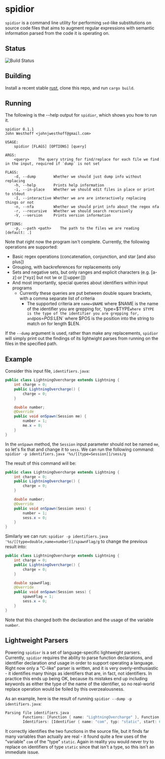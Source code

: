 spidior
=======

`spidior` is a command line utility for performing `sed`-like substitutions on source code files that aims to augment regular expressions with semantic information parsed from the code it is operating on.

Status
------
![Build Status](https://github.com/JohnathonNow/spidior/workflows/Rust/badge.svg)

Building
--------

Install a recent stable [rust](https://rustup.rs/), clone this repo,
and run `cargo build`.

Running
-------

The following is the --help output for `spidior`, which shows you how to run it.

```
spidior 0.1.1
John Westhoff <johnjwesthoff@gmail.com>

USAGE:
    spidior [FLAGS] [OPTIONS] [query]

ARGS:
    <query>    The query string for find/replace for each file we find in the input, required if `dump` is not set

FLAGS:
    -d, --dump        Whether we should just dump info without replacing
    -h, --help        Prints help information
    -i, --in-place    Whether we should edit files in place or print to stdout
    -I, --interactive Whether we are are interactively replacing things or not
    -n, --nfa         Whether we should print info about the regex nfa
    -r, --recursive   Whether we should search recursively
    -V, --version     Prints version information

OPTIONS:
    -p, --path <path>    The path to the files we are reading [default: .]

```

Note that right now the program isn't complete. Currently, the following operations are supported:
 - Basic regex operations (concatenation, conjunction, and star [and also plus])
 - Grouping, with backreferences for replacements only
 - Sets and negative sets, but only ranges and explicit characters (e.g. [a-z] or [^xyz] but not \\w or \[\[:upper:]])
 - And most importantly, special queries about identifiers within input programs
    - Currently these queries are put between double square brackets, with a comma separate list of criteria
       - The supported criteria are `name=$NAME` where $NAME is the name of the identifier you are grepping for, `type=$TYPE` where $TYPE is the type of the identifier you are grepping for, and `pos=$POS:$LEN` where $POS is the position into the string to match on for length $LEN.

If the `--dump` argument is used, rather than make any replacements, `spidior` will simply
print out the findings of its lightwight parses from running on the files in the specified path.

Example
-------

Consider this input file, `identifiers.java`:

```java
public class LightningOvercharge extends Lightning {
    int charge = 0;
    public LightningOvercharge() {
        charge = 0;
    }

    double number;
    @Override
    public void onSpawn(Session me) {
        number = 1;
        me.x = 0;
    }
}
```

In the `onSpawn` method, the `Session` input parameter should not be named `me`, so let's fix that and change it to `sess`.
We can run the following command: `spidior -p identifiers.java '%s/[[type=Session]]/sess/g`

The result of this command will be:

```java
public class LightningOvercharge extends Lightning {
    int charge = 0;
    public LightningOvercharge() {
        charge = 0;
    }

    double number;
    @Override
    public void onSpawn(Session sess) {
        number = 1;
        sess.x = 0;
    }
}
```

Similarly we can run: `spidior -p identifiers.java '%s/[[type=double,name=number]]/spawnFlag/g`
to change the previous result into:

```java
public class LightningOvercharge extends Lightning {
    int charge = 0;
    public LightningOvercharge() {
        charge = 0;
    }

    double spawnFlag;
    @Override
    public void onSpawn(Session sess) {
        spawnFlag = 1;
        sess.x = 0;
    }
}
```

Note that this changed both the declaration and the usage of the variable `number`.

Lightweight Parsers
-------------------

Powering `spidior` is a set of language-specific lightweight parsers. Currently, `spidior` requires the ability to parse function declarations, and identifier declaration _and_ usage in order to support operating a language. Right now only a "C-like" parser is written, and it
is very overly-enthusiastic - it identifies many things as identifiers that are, in fact, not identifiers. In practice this ends up being OK, because its mistakes end up including keywords as either the type of the name of the identifier, so no real-world replace operation would be foiled by this overzealousness.

As an example, here is the result of running `spidior --dump -p identifiers.java`:

```rust
Parsing file identifiers.java
        Functions: [Function { name: "LightningOvercharge" }, Function { name: "onSpawn" }]
        Identifiers: [Identifier { name: "com", typ: "static", start: 67, end: 70 }, Identifier { name: "com", typ: "static", start: 232, end: 235 }, Identifier { name: "com", typ: "static", start: 273, end: 276 }, Identifier { name: "com", typ: "static", start: 316, end: 319 }, Identifier { name: "com", typ: "static", start: 361, end: 364 }, Identifier { name: "LightningOvercharge", typ: "class", start: 414, end: 433 }, Identifier { name: "charge", typ: "int", start: 462, end: 468 }, Identifier { name: "charge", typ: "int", start: 517, end: 523 }, Identifier { name: "number", typ: "double", start: 547, end: 553 }, Identifier { name: "me", typ: "Session", start: 601, end: 603 }, Identifier { name: "number", typ: "double", start: 615, end: 621 }, Identifier { name: "me", typ: "Session", start: 635, end: 637 }, Identifier { name: "me", typ: "Session", start: 635, end: 637 }]
```

It correctly identifies the two functions in the source file, but it finds far many variables than actually are real - it found quite a few uses of the "variable" `com` of the "type" `static`. Again in reality you would never try to replace on identifiers of type `static` since that isn't a type, so this isn't an immediate issue. 
